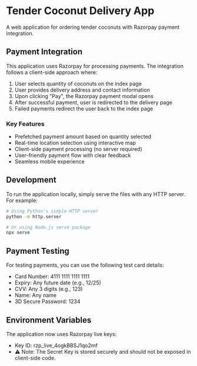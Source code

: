 # Tender Coconut Delivery App

A web application for ordering tender coconuts with Razorpay payment integration.

## Payment Integration

This application uses Razorpay for processing payments. The integration follows a client-side approach where:

1. User selects quantity of coconuts on the index page
2. User provides delivery address and contact information
3. Upon clicking "Pay", the Razorpay payment modal opens
4. After successful payment, user is redirected to the delivery page
5. Failed payments redirect the user back to the index page

### Key Features

- Prefetched payment amount based on quantity selected
- Real-time location selection using interactive map
- Client-side payment processing (no server required)
- User-friendly payment flow with clear feedback
- Seamless mobile experience

## Development

To run the application locally, simply serve the files with any HTTP server. For example:

```bash
# Using Python's simple HTTP server
python -m http.server

# Or using Node.js serve package
npx serve
```

## Payment Testing

For testing payments, you can use the following test card details:

- Card Number: 4111 1111 1111 1111
- Expiry: Any future date (e.g., 12/25)
- CVV: Any 3 digits (e.g., 123)
- Name: Any name
- 3D Secure Password: 1234

## Environment Variables

The application now uses Razorpay live keys:
- Key ID: rzp_live_4ogkBBSJ1qo2mf
- ⚠️ Note: The Secret Key is stored securely and should not be exposed in client-side code.